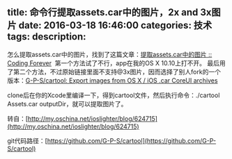 title: 命令行提取assets.car中的图片，2x and 3x图片
date: 2016-03-18 16:46:00
categories: 技术
tags: 
description:
---
怎么提取assets.car中的图片，找到了这篇文章：[提取assets.car中的图片
 :: Coding Forever](http://io.diveinedu.com/2015/01/15/%E6%8F%90%E5%8F%96Assets.car%E4%B8%AD%E7%9A%84%E5%9B%BE%E7%89%87.html) 
第一个方法试了不行，app在我的OS X 10.10上打不开。
最后用了第二个方法，不过原始链接里面不支持@3x图片，因而选择了别人fork的一个版本：[G-P-S/cartool: Export images
 from OS X / iOS .car CoreUI archives](https://github.com/G-P-S/cartool) 


clone后在你的Xcode里编译一下，得到cartool文件，然后执行命令：./cartool Assets.car outputDir，就可以提取图片了。


转自：[http://my.oschina.net/ioslighter/blog/624715](http://my.oschina.net/ioslighter/blog/624715)

git代码路径：[https://github.com/G-P-S/cartool](https://github.com/G-P-S/cartool)
